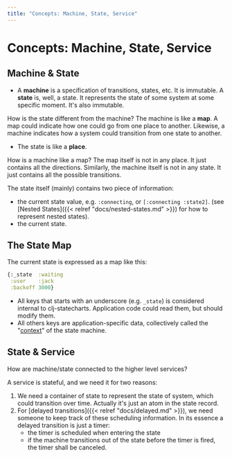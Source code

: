 ```yaml
---
title: "Concepts: Machine, State, Service"
---
```


# Concepts: Machine, State, Service

## Machine & State

* A **machine** is a specification of transitions, states, etc. It is immutable.
  A **state** is, well, a state. It represents the state of some system at some specific
  moment. It's also immutable.

How is the state different from the machine?
  The machine is like a **map**. A map could indicate how one could go from one place to
  another. Likewise, a machine indicates how a system could transition from one state to
  another.
* The state is like a **place**.

How is a machine like a map?
  The map itself is not in any place. It just contains all the directions.
  Similarly, the machine itself is not in any state. It just contains all the possible
  transitions.

The state itself (mainly) contains two piece of information:

- the current state value, e.g. `:connecting`, or `[:connecting :state2]`. (see [Nested
  States]({{< relref "docs/nested-states.md" >}}) for how to represent nested states).
- the current state.

## The State Map

The current state is expressed as a map like this:

```clojure
{:_state  :waiting
 :user    :jack
 :backoff 3000}
```

- All keys that starts with an underscore (e.g. `_state`) is considered internal to
  clj-statecharts. Application code could read them, but should modify them.
- All others keys are application-specific data, collectively called the
  "[context](https://en.wikipedia.org/wiki/UML_state_machine#Extended_states)" of the
  state machine.

## State & Service

How are machine/state connected to the higher level services?

A service is stateful, and we need it for two reasons:

1. We need a container of state to represent the state of system, which could transition over time. Actually it's just an atom in the state record.
2. For [delayed transitions]({{< relref "docs/delayed.md" >}}), we need someone to keep track of these scheduling information. In its essence a delayed transition is just a timer:
   - the timer is scheduled when entering the state
   - if the machine transitions out of the state before the timer is fired, the timer shall be canceled.
